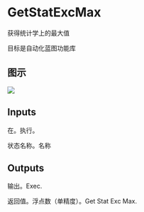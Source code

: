 # GetStatExcMax

获得统计学上的最大值

目标是自动化蓝图功能库

## 图示

![]($-20221218-18094606.png)

## Inputs

在。执行。

状态名称。名称  

## Outputs

输出。Exec.

返回值。浮点数（单精度）。Get Stat Exc Max.
